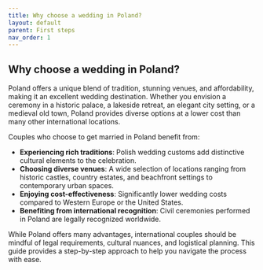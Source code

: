 ```yaml
---
title: Why choose a wedding in Poland?
layout: default
parent: First steps
nav_order: 1
---
```

## Why choose a wedding in Poland?

Poland offers a unique blend of tradition, stunning venues, and affordability, making it an excellent wedding destination. Whether you envision a ceremony in a historic palace, a lakeside retreat, an elegant city setting, or a medieval old town, Poland provides diverse options at a lower cost than many other international locations.

Couples who choose to get married in Poland benefit from:

- **Experiencing rich traditions**: Polish wedding customs add distinctive cultural elements to the celebration.
- **Choosing diverse venues**: A wide selection of locations ranging from historic castles, country estates, and beachfront settings to contemporary urban spaces.
- **Enjoying cost-effectiveness**: Significantly lower wedding costs compared to Western Europe or the United States.
- **Benefiting from international recognition**: Civil ceremonies performed in Poland are legally recognized worldwide.

While Poland offers many advantages, international couples should be mindful of legal requirements, cultural nuances, and logistical planning. This guide provides a step-by-step approach to help you navigate the process with ease.
